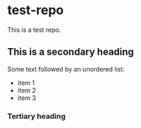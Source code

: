 # test-repo
This is a test repo.
## This is a secondary heading
Some text followed by an unordered list:
* item 1
* item 2
* item 3

### Tertiary heading
